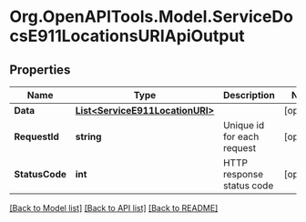 # Org.OpenAPITools.Model.ServiceDocsE911LocationsURIApiOutput

## Properties

Name | Type | Description | Notes
------------ | ------------- | ------------- | -------------
**Data** | [**List&lt;ServiceE911LocationURI&gt;**](ServiceE911LocationURI.md) |  | [optional] 
**RequestId** | **string** | Unique id for each request | [optional] 
**StatusCode** | **int** | HTTP response status code | [optional] 

[[Back to Model list]](../README.md#documentation-for-models) [[Back to API list]](../README.md#documentation-for-api-endpoints) [[Back to README]](../README.md)

